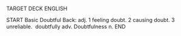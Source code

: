 TARGET DECK
ENGLISH

START
Basic
Doubtful
Back: adj. 1 feeling doubt. 2 causing doubt. 3 unreliable.  doubtfully adv. Doubtfulness n.
END
